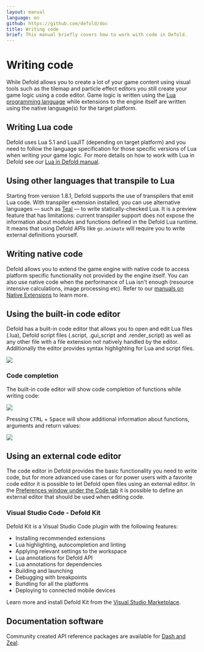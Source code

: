 ```yaml
---
layout: manual
language: en
github: https://github.com/defold/doc
title: Writing code
brief: This manual briefly covers how to work with code in Defold.
---
```


# Writing code

While Defold allows you to create a lot of your game content using visual tools such as the tilemap and particle effect editors you still create your game logic using a code editor. Game logic is written using the [Lua programming language](https://www.lua.org/) while extensions to the engine itself are written using the native language(s) for the target platform.

## Writing Lua code

Defold uses Lua 5.1 and LuaJIT (depending on target platform) and you need to follow the language specification for those specific versions of Lua when writing your game logic. For more details on how to work with Lua in Defold see our [Lua in Defold manual](/manuals/lua).

## Using other languages that transpile to Lua

Starting from version 1.8.1, Defold supports the use of transpilers that emit Lua code. With transpiler extension installed, you can use alternative languages — such as [Teal](https://github.com/defold/extension-teal) — to write statically-checked Lua. It is a preview feature that has limitations: current transpiler support does not expose the information about modules and functions defined in the Defold Lua runtime. It means that using Defold APIs like `go.animate` will require you to write external definitions yourself.

## Writing native code

Defold allows you to extend the game engine with native code to access platform specific functionality not provided by the engine itself. You can also use native code when the performance of Lua isn't enough (resource intensive calculations, image processing etc). Refer to our [manuals on Native Extensions](/manuals/extensions/) to learn more.

## Using the built-in code editor

Defold has a built-in code editor that allows you to open and edit Lua files (.lua), Defold script files (.script, .gui_script and .render_script) as well as any other file with a file extension not natively handled by the editor. Additionally the editor provides syntax highlighting for Lua and script files.

![](/images/editor/code-editor.png)


### Code completion

The built-in code editor will show code completion of functions while writing code:

![](/images/editor/codecompletion.png)

Pressing <kbd>CTRL</kbd> + <kbd>Space</kbd> will show additional information about functions, arguments and return values:

![](/images/editor/apireference.png)

## Using an external code editor

The code editor in Defold provides the basic functionality you need to write code, but for more advanced use cases or for power users with a favorite code editor it is possible to let Defold open files using an external editor. In the [Preferences window under the Code tab](/manuals/editor-preferences/#code) it is possible to define an external editor that should be used when editing code.

### Visual Studio Code - Defold Kit

Defold Kit is a Visual Studio Code plugin with the following features:

* Installing recommended extensions
* Lua highlighting, autocompletion and linting
* Applying relevant settings to the workspace
* Lua annotations for Defold API
* Lua annotations for dependencies
* Building and launching
* Debugging with breakpoints
* Bundling for all the platforms
* Deploying to connected mobile devices

Learn more and install Defold Kit from the [Visual Studio Marketplace](https://marketplace.visualstudio.com/items?itemName=astronachos.defold).


## Documentation software

Community created API reference packages are available for [Dash and Zeal](https://forum.defold.com/t/defold-docset-for-dash/2417).
